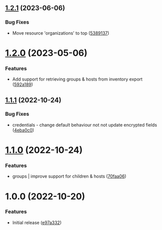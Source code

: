 ## [1.2.1](https://github.com/de-it-krachten/ansible-role-awx_convert/compare/v1.2.0...v1.2.1) (2023-06-06)


### Bug Fixes

* Move resource 'organizations' to top ([5389137](https://github.com/de-it-krachten/ansible-role-awx_convert/commit/5389137e3bfb39471d5cfeb85928540a85914d12))

# [1.2.0](https://github.com/de-it-krachten/ansible-role-awx_convert/compare/v1.1.1...v1.2.0) (2023-05-06)


### Features

* Add support for retrieving groups & hosts from inventory export ([592a189](https://github.com/de-it-krachten/ansible-role-awx_convert/commit/592a1894041495c1865cbf1683e9966b77d3b689))

## [1.1.1](https://github.com/de-it-krachten/ansible-role-awx_convert/compare/v1.1.0...v1.1.1) (2022-10-24)


### Bug Fixes

* credentials - change default behaviour not not update encrypted fields ([4eba0c0](https://github.com/de-it-krachten/ansible-role-awx_convert/commit/4eba0c021ab97171f6a5c3826e820d857ed15de8))

# [1.1.0](https://github.com/de-it-krachten/ansible-role-awx_convert/compare/v1.0.0...v1.1.0) (2022-10-24)


### Features

* groups | improve support for children & hosts ([70faa06](https://github.com/de-it-krachten/ansible-role-awx_convert/commit/70faa06c79f0c2e51d5f966254f48db1c1b45f89))

# 1.0.0 (2022-10-20)


### Features

* Initial release ([e97a332](https://github.com/de-it-krachten/ansible-role-awx_convert/commit/e97a332acaddaeab555875d56c8d00101eb0025a))
